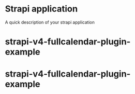 # Strapi application

A quick description of your strapi application
# strapi-v4-fullcalendar-plugin-example
# strapi-v4-fullcalendar-plugin-example

